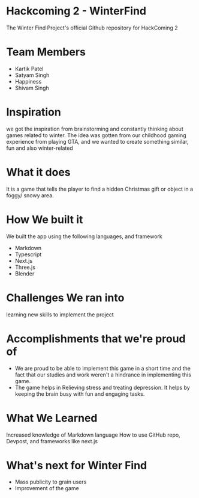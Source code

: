 # Hackcoming 2 - WinterFind
The Winter Find Project's official Github repository for HackComing 2
# Team Members
- Kartik Patel
- Satyam Singh
- Happiness 
- Shivam Singh
# Inspiration
we got the inspiration from brainstorming and constantly thinking about games related to winter. The idea was gotten from our childhood gaming experience from playing GTA, and we wanted to create something similar, fun and also winter-related 

# What it does
It is a game that tells the player to find a hidden Christmas gift or object in a foggy/ snowy area.

# How We built it
We built the app using the following languages, and framework
- Markdown
- Typescript
- Next.js
- Three.js
- Blender

# Challenges We ran into
learning new skills  to implement the project

# Accomplishments that we're proud of
- We are proud to be able to implement this game in a short time and the fact that our studies and work weren't a hindrance in implementing this game.
- The game helps in Relieving stress and treating depression. It helps by keeping the brain busy with fun and engaging tasks.

# What We Learned
Increased knowledge of Markdown language
How to use GitHub repo, Devpost, and frameworks like next.js

# What's next for Winter Find
- Mass publicity to grain users
- Improvement of the game
